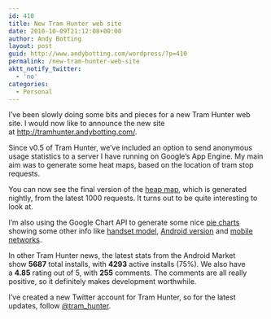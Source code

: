 ```yaml
---
id: 410
title: New Tram Hunter web site
date: 2010-10-09T21:12:08+00:00
author: Andy Botting
layout: post
guid: http://www.andybotting.com/wordpress/?p=410
permalink: /new-tram-hunter-web-site
aktt_notify_twitter:
  - 'no'
categories:
  - Personal
---
```

I&#8217;ve been slowly doing some bits and pieces for a new Tram Hunter web site. I would now like to announce the new site at <http://tramhunter.andybotting.com/>.

Since v0.5 of Tram Hunter, we&#8217;ve included an option to send anonymous usage statistics to a server I have running on Google&#8217;s App Engine. My main aim was to generate some heat maps, based on the location of tram stop requests.

You can now see the final version of the [heap map](http://tramhunter.andybotting.com/stats/map/), which is generated nightly, from the latest 1000 requests. It turns out to be quite interesting to look at.

I&#8217;m also using the Google Chart API to generate some nice [pie charts](http://tramhunter.andybotting.com/stats/chart/) showing some other info like [handset model](http://tramhunter.andybotting.com/stats/chart/device_model), [Android version](http://tramhunter.andybotting.com/stats/chart/device_version) and [mobile networks](http://tramhunter.andybotting.com/stats/chart/mobile_network_number).

In other Tram Hunter news, the latest stats from the Android Market show <span><strong>5687</strong></span> total installs, with <span><strong>4293</strong></span> active installs (<span>75%</span>). We also have a **4.85** rating out of 5, with **255** comments. The comments are all really positive, so it definitely makes development worthwhile.

I&#8217;ve created a new Twitter account for Tram Hunter, so for the latest updates, follow [@tram_hunter](http://twitter.com/tram_hunter).
